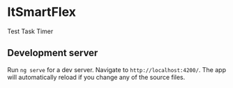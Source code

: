 # ItSmartFlex
Test Task Timer

## Development server
Run `ng serve` for a dev server. Navigate to `http://localhost:4200/`. The app will automatically reload if you change any of the source files.
